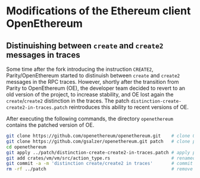 # Modifications of the Ethereum client OpenEthereum

## Distinuishing between `create` and `create2` messages in traces

Some time after the fork introducing the instruction `CREATE2`, Parity/OpenEthereum started to distinuish between `create` and `create2` messages in the RPC traces. However, shortly after the transition from Parity to OpenEthereum (OE), the developer team decided to revert to an old version of the project, to increase stability, and OE lost again the `create`/`create2` distinction in the traces. The patch `distinction-create-create2-in-traces.patch` reintroduces this ability to recent versions of OE.

After executing the following commands, the directory `openethereum` contains the patched version of OE.

```bash
git clone https://github.com/openethereum/openethereum.git    # clone OE
git clone https://github.com/gsalzer/openethereum.git patch   # clone patch
cd openethereum
git apply ../patch/distinction-create-create2-in-traces.patch # apply patch
git add crates/vm/vm/src/action_type.rs                       # renamed from call_type.rs
git commit -a -m 'distinction create/create2 in traces'       # commit changes
rm -rf ../patch                                               # remove patch
```
